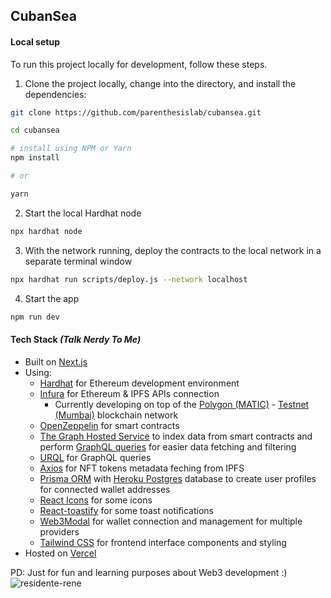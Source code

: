## CubanSea

#### Local setup

To run this project locally for development, follow these steps.

1. Clone the project locally, change into the directory, and install the dependencies:

```sh
git clone https://github.com/parenthesislab/cubansea.git

cd cubansea

# install using NPM or Yarn
npm install

# or

yarn
```

2. Start the local Hardhat node

```sh
npx hardhat node
```

3. With the network running, deploy the contracts to the local network in a separate terminal window

```sh
npx hardhat run scripts/deploy.js --network localhost
```

4. Start the app

```sh
npm run dev
```

#### Tech Stack *(Talk Nerdy To Me)*
- Built on [Next.js](https://nextjs.org/)
- Using:
  - [Hardhat](https://hardhat.org/) for Ethereum development environment
  - [Infura](https://infura.io/) for Ethereum & IPFS APIs connection
    - Currently developing on top of the [Polygon (MATIC)](https://polygon.technology/) - [Testnet (Mumbai)](https://mumbai.polygonscan.com/) blockchain network 
  - [OpenZeppelin](https://openzeppelin.com/contracts/) for smart contracts
  - [The Graph Hosted Service](https://thegraph.com/hosted-service/) to index data from smart contracts and perform [GraphQL queries](https://thegraph.com/docs/en/developer/graphql-api/) for easier data fetching and filtering
  - [URQL](https://formidable.com/open-source/urql/) for GraphQL queries
  - [Axios](https://axios-http.com/) for NFT tokens metadata feching from IPFS
  - [Prisma ORM](https://www.prisma.io/) with [Heroku Postgres](https://www.heroku.com/postgres) database to create user profiles for connected wallet addresses
  - [React Icons](https://react-icons.github.io/react-icons) for some icons
  - [React-toastify](https://fkhadra.github.io/react-toastify) for some toast notifications
  - [Web3Modal](https://github.com/Web3Modal/web3modal) for wallet connection and management for multiple providers
  - [Tailwind CSS](https://tailwindcss.com/) for frontend interface components and styling
- Hosted on [Vercel](https://vercel.com/)

PD: Just for fun and learning purposes about Web3 development :)
![residente-rene](https://user-images.githubusercontent.com/3847077/162064580-b2e617af-92b0-4cb2-a1af-7341aef97895.gif)
